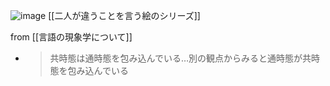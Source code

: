 
![image](https://gyazo.com/064463f38e9d3f343c427522c3756a4a/thumb/1000)
[[二人が違うことを言う絵のシリーズ]]

from [[言語の現象学について]]
- > 共時態は通時態を包み込んでいる…別の観点からみると通時態が共時態を包み込んでいる
